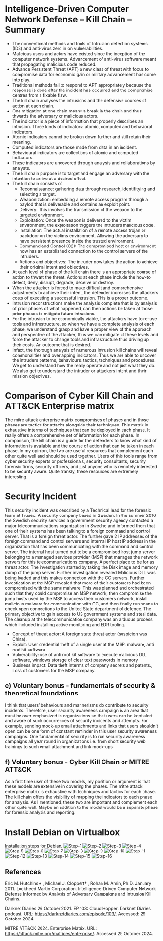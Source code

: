 # Intelligence-Driven Computer Network Defense – Kill Chain – Summary
  * The conventional methods and tools of Intrusion detection systems (IDS) and anti-virus zero in on vulnerabilities.
  *	Malicious users and actors have existed since the inception of the computer network systems. Advancement of anti-virus software meant that propagating malicious code reduced.
  * Advance Persistent Threat (APT) a new class of threat with focus to compromise data for economic gain or military advancement has come into play.
  * Traditional methods fail to respond to APT appropriately because the response is done after the incident has occurred and the compromise centres from a fixable flaw.
  * The kill chain analyses the intrusions and the defensive courses of action at each chain.
  * One mitigation at one chain means a break in the chain and thus thwards the adversary or malicious actors.
  * The indicator is a piece of information that properly describes an intrusion. Three kinds of indicators: atomic, computed and behavioral indicators.
  *	Atomic indicators cannot be broken down further and still retain their meaning.
  *	Computed indicators are those made from data in an incident.
  *	Behavioural indicators are collections of atomic and computed indicators.
  *	These indicators are uncovered through analysis and collaborations by analysts.
  *	The kill chain purpose is to target and engage an adversary with the intention to arrive at a desired effect.
  *	The kill chain consists of 
      * Reconnaissance: gathering data through research, identifitying and selecting a target.
      *	Weaponization: embedding a remote access program through a paylod that is deliverable and contains an exploit point.
      *	Delivery: This involves the transmission of the weapon to the targeted environment.
      *	Exploitation: Once the weapon is delivered to the victim environment, the exploitation triggers the intruders malicious code.
      *	Installation: The actual installation of a remote access trojan or backdoor on the victims environment. Allowing the adversary to have persistent presence inside the trusted environment.
      *	Command and Control (C2): The compromised host or environment now has an established connection to the control servers of the intruders.
      *	Actions and objectives: The intruder now takes the action to achieve their original intent and objectives.
  *	At each level of phase of the kill chain there is an appropriate course of action to thwart the threat. Actions at each phase include the how-to detect, deny, disrupt, degrade, deceive or destroy.
  *	When the attacker is forced to make difficult and comprehensive adjustments to achieve their intent, the defender increases the attackers costs of executing a successful intrusion. This is a proper outcome.
  *	Intrusion reconstructions make the analysis complete that is by analysis of prior phases of what happened, can then actions be taken at those prior phases to mitigate future intrusions.
  *	For the intrusion to be economically viable, the attackers have to re-use tools and infrastructure, so when we have a complete analysis of each phase, we understand grasp and have a proper view of the approach and perspective of the attacker, thus we can mitigate at these levels and force the attacker to change tools and infrastructure thus driving up their costs. An outcome that is desired.
  *	Infact, the thorough analysis of numerous intrusion kill chains will reveal commonalities and overlapping indicators. Thus we are able to uncover the intruders patterns, behaviours, tactics, techniques and procedures. We get to understand how the really operate and not just what they do. We also get to understand the intruder or attackers intent and their mission objectives.
# Comparison of Cyber Kill Chain and ATT&CK Enterprise matrix
The mitre attack enterprise matrix compromises of phases and in those phases are tactics for attacks alongside their techniques. This matrix is exhaustive interms of techniques that can be deployed in each phase. It really offers a comprehensive set of information for each phase. In comparison, the kill chain is a guide for the defenders to know what kind of information is available and the course of action that can be taken in each phase. In my opinion, the two are useful resources that complement each other quite well and should be used together. Users of this tools range from cyber security experts or professionals, security consultants, security forensic firms, security officers, and just anyone who is remotely interested to be security aware. Quite frankly, these resources are extremely interesting. 
# Security Incident
This security incident was described by a Technical lead for the forensic team at Trusec. A security company based in Sweden. In the summer 2016 the Swedish security services a government security agency contacted a major telecommunications organization in Swedne and informed them that one of their systems has been talking to a foreign command and control server. That is a foreign threat actor. The further gave 2 IP addresses of the foreign command and control servers and internal IP host IP address in the organization that has been communicating with the command and control server.
The internal host turned out to be a compromised host jump server belonging to a managed services provider (MSP) that manages the network servers for this telecommunications company. A perfect place to be for as threat actor. The investigation started by taking the Disk image and memory dump of the jump server. Further investigation revealed Malicious DLL was being loaded and this makes connection with the CC servers. 
Further investigation at the MSP revealed that more of their customers had been compromised with the same malware. This was planned and orchestrated such that they could compromise an MSP network, then compromise the jump hosts used by the MSP to access their customers network, install malicious malware for communication with CC, and then finally run scans to check open connections to the United State department of defence. The primary objective to gain access to US government systems and steal data. The cleanup at the telecommunication company was an arduous process which included installing active monitoring and EDR tooling. 
* Concept of threat actor: A foreign state threat actor (suspicion was China). 
* Exploit: User credential theft of a single user at the MSP. malware, anti root kit software
* Vulnerability: use of anti root kit software to execute malicious DLL software, windows storage of clear text passwords in memory
* Business impact: Data theft interms of company secrets and patents., Loss of customers for the MSP company.
## e) Voluntary bonus - fundamentals of security & theoretical foundations 
I think that users’ behaviours and mannerisms do contribute to security incidents. Therefore, user security awareness campaign is an area that must be over emphasized in organizations so that users can be kept alert and aware of such occurrences of security incidents and attempts. For example, sending mock-up email attachments and links that users shouldn’t open can be one form of constant reminder in this user security awareness campaigns. One fundamental of security is to run security awareness campaigns all year round in organizations i.e. from short security web trainings to such email attachment and link mock-ups
## f) Voluntary bonus - Cyber Kill Chain or MITRE ATT&CK
As a first time user of these two models, my position or argument is that these models are extensive in covering the phases. The mitre attack enterprise matrix is exhaustive with techniques and tactics for each phase. The kill chain offers the visibility of mapping the indicators to each phase for analysis. As I mentioned, these two are important and complement each other quite well. Maybe an addition to the model would be a separate phase for forensic analysis and reporting.
# Install Debian on Virtualbox
Installation steps for Debian.
![Step-1](https://github.com/user-attachments/assets/5727e30e-34b2-4641-b03b-cf3265d2d308)
![Step-2](https://github.com/user-attachments/assets/5fdc0d40-574c-49e3-a8fb-2d9c496d379b)
![Step-3](https://github.com/user-attachments/assets/67623bf1-482f-427b-8ce3-9c753b809cdf)
![Step-4](https://github.com/user-attachments/assets/8dbc43b1-1941-4866-a3e8-aff9ea8077bf)
![Step-5](https://github.com/user-attachments/assets/fabd980b-8242-436b-8143-ab6372c898b4)
![Step-6](https://github.com/user-attachments/assets/28cade55-a540-493e-b13f-4fbc2eb99eb8)
![Step-7](https://github.com/user-attachments/assets/a77605fc-b51c-42be-aa0f-4a7a435ebdfc)
![Step-8](https://github.com/user-attachments/assets/272d6451-04d4-4de3-a925-320f05cbb464)
![Step-9](https://github.com/user-attachments/assets/48b2c432-0185-4e3e-8650-1aa077aa7e1f)
![Step-10](https://github.com/user-attachments/assets/ba1a4877-702a-4600-9c38-612783ca5bcc)
![Step-11](https://github.com/user-attachments/assets/58620e8a-e55b-4de2-bbbf-ee320734069a)
![Step-12](https://github.com/user-attachments/assets/a87c9c44-a4f3-4c01-a67f-084a6ff4122b)
![Step-13](https://github.com/user-attachments/assets/81701b43-af09-4944-ac61-437c5c90abd2)
![Step-14](https://github.com/user-attachments/assets/a6d99500-0007-4cba-936f-a5bcb8d6bac8)
![Step-15](https://github.com/user-attachments/assets/09f9bc57-4725-44c1-a18b-90fe3bbadfa1)
![Step-16](https://github.com/user-attachments/assets/2629fae6-0773-46e9-9b71-3294ad967161)

## References
Eric M. Hutchins∗ , Michael J. Cloppert† , Rohan M. Amin, Ph.D. January 2011. Lockheed Martin Corporation. Intelligence-Driven Computer Network Defense Informed by Analysis of Adversary Campaigns and Intrusion Kill Chains.

Darknet Diaries 26 October 2021. EP 103: Cloud Hopper. Darknet Diaries podcast. URL: https://darknetdiaries.com/episode/103/. Accessed: 29 October 2024. 

MITRE ATT&CK 2024. Enterprise Matrix. URL: https://attack.mitre.org/matrices/enterprise/. Accessed 29 October 2024.
